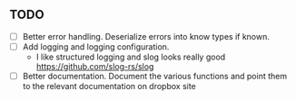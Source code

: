 
## TODO
- [ ] Better error handling. Deserialize errors into know types if known.
- [ ] Add logging and logging configuration.
    - I like structured logging and slog looks really good https://github.com/slog-rs/slog
- [ ] Better documentation. Document the various functions and point them to the relevant documentation on dropbox site

